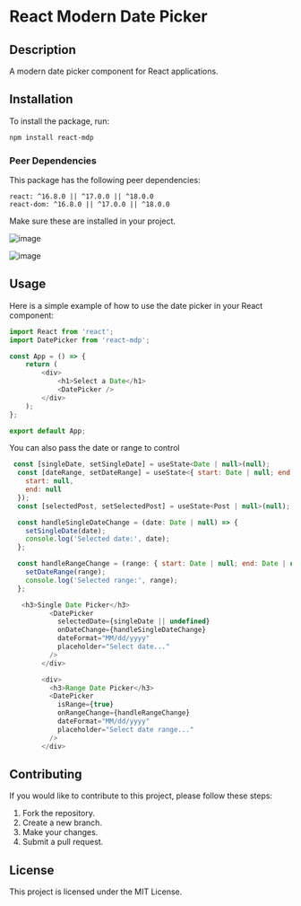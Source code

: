 # React Modern Date Picker

## Description
A modern date picker component for React applications.

## Installation
To install the package, run:
```bash
npm install react-mdp
```

### Peer Dependencies
This package has the following peer dependencies:
```
react: ^16.8.0 || ^17.0.0 || ^18.0.0
react-dom: ^16.8.0 || ^17.0.0 || ^18.0.0
```
Make sure these are installed in your project.

![image](https://github.com/user-attachments/assets/b32480d8-f591-43ec-a2e9-3f35d80b826d)

![image](https://github.com/user-attachments/assets/3fca99cc-104b-4682-86a0-2b53ca26002a)


## Usage
Here is a simple example of how to use the date picker in your React component:
```javascript
import React from 'react';
import DatePicker from 'react-mdp';

const App = () => {
    return (
        <div>
            <h1>Select a Date</h1>
            <DatePicker />
        </div>
    );
};

export default App;
```

You can also pass the date or range to control

```javascript
 const [singleDate, setSingleDate] = useState<Date | null>(null);
  const [dateRange, setDateRange] = useState<{ start: Date | null; end: Date | null }>({
    start: null,
    end: null
  });
  const [selectedPost, setSelectedPost] = useState<Post | null>(null);

  const handleSingleDateChange = (date: Date | null) => {
    setSingleDate(date);
    console.log('Selected date:', date);
  };

  const handleRangeChange = (range: { start: Date | null; end: Date | null }) => {
    setDateRange(range);
    console.log('Selected range:', range);
  };

   <h3>Single Date Picker</h3>
          <DatePicker
            selectedDate={singleDate || undefined}
            onDateChange={handleSingleDateChange}
            dateFormat="MM/dd/yyyy"
            placeholder="Select date..."
          />
        </div>

        <div>
          <h3>Range Date Picker</h3>
          <DatePicker
            isRange={true}
            onRangeChange={handleRangeChange}
            dateFormat="MM/dd/yyyy"
            placeholder="Select date range..."
          />
        </div>
```
## Contributing
If you would like to contribute to this project, please follow these steps:
1. Fork the repository.
2. Create a new branch.
3. Make your changes.
4. Submit a pull request.

## License
This project is licensed under the MIT License.
